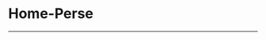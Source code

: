 # Home-Perse
------------------
<!--![aaa](https://github.com/PedroPerse/home-pet/assets/133821168/c36b4ffb-391f-4c5b-a21e-979cc17c72b1)-->
<!--[princ](https://github.com/PedroPerse/home-pet/assets/133821168/0f9cb1fb-288a-416e-bb24-d5d573eb0b96) tela principal-->
